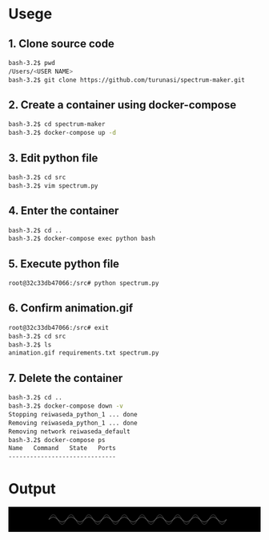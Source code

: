 # Usege
## 1. Clone source code
```sh
bash-3.2$ pwd
/Users/<USER NAME>
bash-3.2$ git clone https://github.com/turunasi/spectrum-maker.git
```
## 2. Create a container using docker-compose
```sh
bash-3.2$ cd spectrum-maker
bash-3.2$ docker-compose up -d
```
## 3. Edit python file
```sh
bash-3.2$ cd src
bash-3.2$ vim spectrum.py
```
## 4. Enter the container
```sh
bash-3.2$ cd ..
bash-3.2$ docker-compose exec python bash
```
## 5. Execute python file
```sh
root@32c33db47066:/src# python spectrum.py
```
## 6. Confirm animation.gif
```sh
root@32c33db47066:/src# exit
bash-3.2$ cd src
bash-3.2$ ls
animation.gif requirements.txt spectrum.py
```
## 7. Delete the container
```sh
bash-3.2$ cd ..
bash-3.2$ docker-compose down -v
Stopping reiwaseda_python_1 ... done
Removing reiwaseda_python_1 ... done
Removing network reiwaseda_default
bash-3.2$ docker-compose ps
Name   Command   State   Ports
------------------------------
```
# Output
![animation.gif](src/animation.gif)
